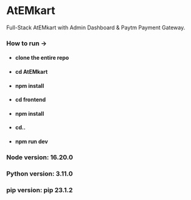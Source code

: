 # AtEMkart
Full-Stack AtEMkart with Admin Dashboard & Paytm Payment Gateway.

### How to run ->

- #### clone the entire repo
- #### cd AtEMkart
- #### npm install
- #### cd frontend
- #### npm install
- #### cd..
- #### npm run dev

### Node version: 16.20.0
### Python version: 3.11.0
### pip version: pip 23.1.2